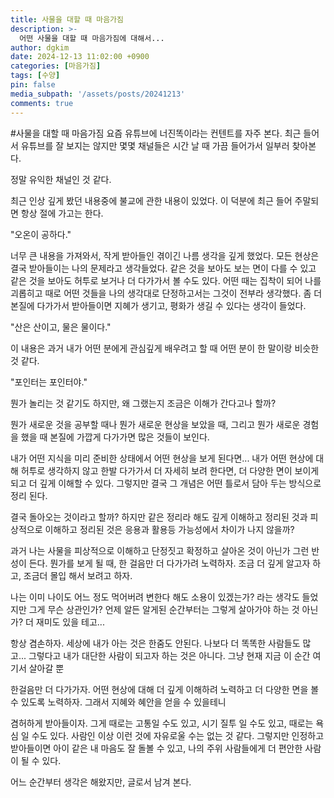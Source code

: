 ```yaml
---
title: 사물을 대할 때 마음가짐
description: >-
  어떤 사물을 대할 때 마음가짐에 대해서...
author: dgkim
date: 2024-12-13 11:02:00 +0900
categories: [마음가짐]
tags: [수양]
pin: false
media_subpath: '/assets/posts/20241213'
comments: true
---
```

#사물을 대할 때 마음가짐
 요즘 유튜브에 너진똑이라는 컨텐트를 자주 본다. 최근 들어서 유튜브를 잘 보지는 않지만
몇몇 채널들은 시간 날 때 가끔 들어가서 일부러 찾아본다.

정말 유익한 채널인 것 같다. 

최근 인상 깊게 봤던 내용중에 불교에 관한 내용이 있었다. 이 덕분에 최근 들어 주말되면
항상 절에 가고는 한다.

 "오온이 공하다."

너무 큰 내용을 가져와서, 작게 받아들인 겪이긴 나름 생각을 깊게 했었다. 모든 현상은 결국
받아들이는 나의 문제라고 생각들었다. 같은 것을 보아도 보는 면이 다를 수 있고 같은 것을 
보아도 허투로 보거나 더 다가가서 볼 수도 있다. 어떤 때는 집착이 되어 나를 괴롭히고 때로
어떤 것들을 나의 생각대로 단정하고서는 그것이 전부라 생각했다.
좀 더 본질에 다가가서 받아들이면 지혜가 생기고, 평화가 생길 수 있다는 생각이 들었다.

 "산은 산이고, 물은 물이다."
 
이 내용은 과거 내가 어떤 분에게 관심깊게 배우려고 할 때 어떤 분이 한 말이랑 비슷한 것
같다.

 "포인터는 포인터야." 

뭔가 놀리는 것 같기도 하지만, 왜 그랬는지 조금은 이해가 간다고나 할까?

뭔가 새로운 것을 공부할 때나 뭔가 새로운 현상을 보았을 때, 그리고 뭔가 새로운 경험을
했을 때 본질에 가깝게 다가가면 많은 것들이 보인다.

내가 어떤 지식을 미리 준비한 상태에서 어떤 현상을 보게 된다면... 내가 어떤 현상에
대해 허투로 생각하지 않고 한발 다가가서 더 자세히 보려 한다면, 더 다양한 면이 보이게 되고
더 깊게 이해할 수 있다. 그렇지만 결국 그 개념은 어떤 틀로서 담아 두는 방식으로 정리 된다.

결국 돌아오는 것이라고 할까? 하지만 같은 정리라 해도 깊게 이해하고 정리된 것과 피상적으로
이해하고 정리된 것은 응용과 활용등 가능성에서 차이가 나지 않을까?

과거 나는 사물을 피상적으로 이해하고 단정짓고 확정하고 살아온 것이 아닌가 그런 반성이 든다.
뭔가를 보게 될 때, 한 걸음만 더 다가가려 노력하자. 조금 더 깊게 알고자 하고, 조금더 몰입
해서 보려고 하자.

나는 이미 나이도 어느 정도 먹어버려 변한다 해도 소용이 있겠는가? 라는 생각도 들었지만
그게 무슨 상관인가? 언제 알든 알게된 순간부터는 그렇게 살아가야 하는 것 아닌가? 더 재미도
있을 테고... 

항상 겸손하자. 세상에 내가 아는 것은 한줌도 안된다. 나보다 더 똑똑한 사람들도 많고...
그렇다고 내가 대단한 사람이 되고자 하는 것은 아니다. 그냥 현재 지금 이 순간 여기서 살아갈 뿐

한걸음만 더 다가가자. 어떤 현상에 대해 더 깊게 이해하려 노력하고 더 다양한 면을 볼 수 
있도록 노력하자. 그래서 지혜와 혜안을 얻을 수 있을테니

겸허하게 받아들이자. 그게 때로는 고통일 수도 있고, 시기 질투 일 수도 있고, 때로는 욕심
일 수도 있다. 사람인 이상 이런 것에 자유로울 수는 없는 것 같다. 그렇지만 인정하고 받아들이면
아이 같은 내 마음도 잘 돌볼 수 있고, 나의 주위 사람들에게 더 편안한 사람이 될 수 있다.

어느 순간부터 생각은 해왔지만, 글로서 남겨 본다.